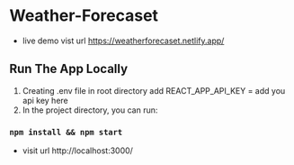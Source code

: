 # Weather-Forecaset
- live demo vist url https://weatherforecaset.netlify.app/

## Run The App Locally
1. Creating .env file in root directory add REACT_APP_API_KEY = add you api key here
2. In the project directory, you can run:

### `npm install && npm start`

- visit url http://localhost:3000/
